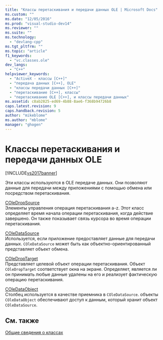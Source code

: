```yaml
---
title: "Классы перетаскивания и передачи данных OLE | Microsoft Docs"
ms.custom: ""
ms.date: "12/05/2016"
ms.prod: "visual-studio-dev14"
ms.reviewer: ""
ms.suite: ""
ms.technology: 
  - "devlang-cpp"
ms.tgt_pltfrm: ""
ms.topic: "article"
f1_keywords: 
  - "vc.classes.ole"
dev_langs: 
  - "C++"
helpviewer_keywords: 
  - "ActiveX - классы [C++]"
  - "передача данных [С++], OLE"
  - "классы передачи данных [C++]"
  - "перетаскивание [C++], классы"
  - "перетаскивание OLE [C++], и классы передачи данных"
ms.assetid: c8ab2825-ed69-4b88-8ae6-f368b94726b8
caps.latest.revision: 9
caps.handback.revision: 5
author: "mikeblome"
ms.author: "mblome"
manager: "ghogen"
---
```

# Классы перетаскивания и передачи данных OLE
[!INCLUDE[vs2017banner](../assembler/inline/includes/vs2017banner.md)]

Эти классы используются в OLE передаче данных.  Они позволяют данные для передачи между приложениями с помощью обмена или посредством перетаскивания.  
  
 [COleDropSource](../mfc/reference/coledropsource-class.md)  
 Элементы управления операция перетаскивания a\-z.  Этот класс определяет время начала операции перетаскивания, когда действие завершено.  Он также показывает связь курсора во время операции перетаскивания.  
  
 [COleDataSource](../mfc/reference/coledatasource-class.md)  
 Используется, если приложение предоставляет данные для передачи данных.  `COleDataSource` может быть как объектно\-ориентированный представляет объект обмена.  
  
 [COleDropTarget](../Topic/COleDropTarget%20Class.md)  
 Представляет целевой объект операции перетаскивания.  Объект `COleDropTarget` соответствует окна на экране.  Определяет, является ли он принимать любые данные удалены на его и реализует фактическую операцию перетаскивания.  
  
 [COleDataObject](../mfc/reference/coledataobject-class.md)  
 Столбец используется в качестве приемника в `COleDataSource`.  объекты `COleDataObject` обеспечивают доступ к данным, который хранит объект `COleDataSource`.  
  
## См. также  
 [Общие сведения о классах](../mfc/class-library-overview.md)